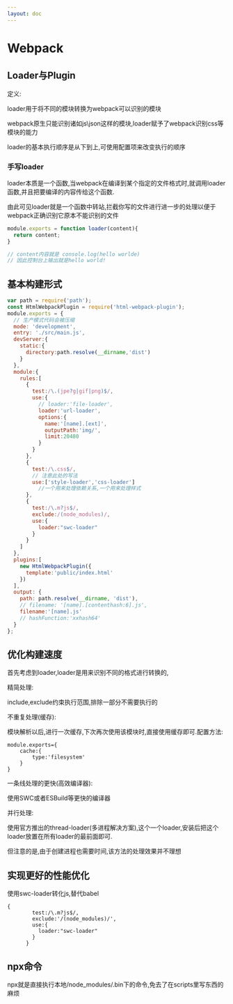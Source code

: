 ```yaml
---
layout: doc
---
```


# Webpack

## Loader与Plugin

定义:

loader用于将不同的模块转换为webpack可以识别的模块

webpack原生只能识别诸如js\json这样的模块,loader赋予了webpack识别css等模块的能力

loader的基本执行顺序是从下到上,可使用配置项来改变执行的顺序

### 手写loader

loader本质是一个函数,当webpack在编译到某个指定的文件格式时,就调用loader函数,并且把要编译的内容传给这个函数.

由此可见loader就是一个函数中转站,拦截你写的文件进行进一步的处理以便于webpack正确识别它原本不能识别的文件

```js
module.exports = function loader(content){
  return content;
}

// content内容就是 console.log(hello worlde)
// 因此控制台上输出就是hello world!
```



## 基本构建形式

```js
var path = require('path');
const HtmlWebpackPlugin = require('html-webpack-plugin');
module.exports = {
  // 生产模式代码会被压缩
  mode: 'development',
  entry: './src/main.js',
  devServer:{
    static:{
      directory:path.resolve(__dirname,'dist')
    }
  },
  module:{
    rules:[
      {
        test:/\.(jpe?g|gif|png)$/,
        use:{
          // loader:'file-loader',
          loader:'url-loader',
          options:{
            name:'[name].[ext]',
            outputPath:'img/',
            limit:20480
          }
        }
      },
      {
        test:/\.css$/,
        // 注意此处的写法
        use:['style-loader','css-loader']
          //一个用来处理依赖关系,一个用来处理样式
      },
      {
        test:/\.m?js$/,
        exclude:/(node_modules)/,
        use:{
          loader:"swc-loader"
        }
      }
    ]
  },
  plugins:[
    new HtmlWebpackPlugin({
      template:'public/index.html'
    })
  ],
  output: {
    path: path.resolve(__dirname, 'dist'),
    // filename: '[name].[contenthash:6].js',
    filename:'[name].js'
    // hashFunction:'xxhash64'
  }
};
```



## 优化构建速度

首先考虑到loader,loader是用来识别不同的格式进行转换的,

精简处理:

include,exclude约束执行范围,排除一部分不需要执行的

不重复处理(缓存):

模块解析以后,进行一次缓存,下次再次使用该模块时,直接使用缓存即可.配置方法:

```
module.exports={
	cache:{
		type:'filesystem'
	}
}
```

一条线处理的更快(高效编译器):

使用SWC或者ESBuild等更快的编译器

并行处理:

使用官方推出的thread-loader(多进程解决方案),这个一个loader,安装后把这个loader放置在所有loader的最前面即可.

但注意的是,由于创建进程也需要时间,该方法的处理效果并不理想



## 实现更好的性能优化

使用swc-loader转化js,替代babel

```
{
        test:/\.m?js$/,
        exclude:'/(node_modules)/',
        use:{
          loader:"swc-loader"
        }
      }
```

## npx命令

npx就是直接执行本地/node_modules/.bin下的命令,免去了在scripts里写东西的麻烦


